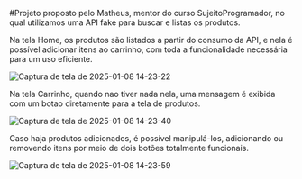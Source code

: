 #Projeto proposto pelo Matheus, mentor do curso SujeitoProgramador, no qual utilizamos uma API fake para buscar e listas os produtos.

Na tela Home, os produtos são listados a partir do consumo da API, e nela é possível adicionar itens ao carrinho, com toda a funcionalidade necessária para um uso eficiente.

![Captura de tela de 2025-01-08 14-23-22](https://github.com/user-attachments/assets/379136cd-703d-424a-8946-6b505e061dbf)


Na tela Carrinho, quando nao tiver nada nela, uma mensagem é exibida com um botao diretamente para a tela de produtos.

![Captura de tela de 2025-01-08 14-23-40](https://github.com/user-attachments/assets/3901afd5-3158-4a1e-b5a8-4ce16438de67)

Caso haja produtos adicionados, é possível manipulá-los, adicionando ou removendo itens por meio de dois botões totalmente funcionais.

![Captura de tela de 2025-01-08 14-23-59](https://github.com/user-attachments/assets/c504eacf-0b0f-4f39-84aa-a75d56541c8d)
